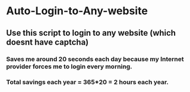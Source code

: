 # Auto-Login-to-Any-website
## Use this script to login to any website (which doesnt have captcha)
### Saves me around 20 seconds each day because my Internet provider forces me to login every morning.
### Total savings each year = 365*20 = 2 hours each year.
